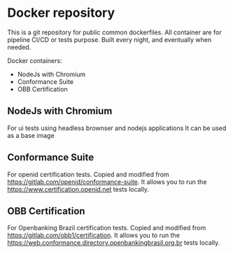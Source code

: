 # Docker repository

This is a git repository for public common dockerfiles.
All container are for pipeline CI/CD or tests purpose.
Built every night, and eventually when needed.

Docker containers:

- NodeJs with Chromium
- Conformance Suite
- OBB Certification

## NodeJs with Chromium

For ui tests using headless brownser and nodejs applications
It can be used as a base image

## Conformance Suite

For openid certification tests.
Copied and modified from https://gitlab.com/openid/conformance-suite.
It allows you to run the https://www.certification.openid.net tests locally.

## OBB Certification

For Openbanking Brazil certification tests.
Copied and modified from https://gitlab.com/obb1/certification.
It allows you to run the https://web.conformance.directory.openbankingbrasil.org.br tests locally.

